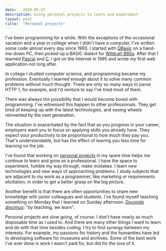```yaml
---
date:   2020-05-23
description: Using personal projects to learn and experiment
layout: post
title:  "Personal projects"
---
```


I've been programming for a while. With the exceptions of the occasional vacation and a year in college when I didn't have a computer, I've written some code almost every day since 1993. I started with [QBasic](https://en.wikipedia.org/wiki/QBasic) on a hand-me-down PC, then picked up a BASIC dialect for [Wildcat! BBSs](https://en.wikipedia.org/wiki/Wildcat!_BBS). After that I learned [Pascal](https://en.wikipedia.org/wiki/Pascal_(programming_language)) and [C](https://en.wikipedia.org/wiki/C_(programming_language)). I got on the Internet in 1995 and wrote my first web application not long after.

In college I studied computer science, and programming became my profession. Eventually I learned enough about it to solve many common problems without much thought. There are only so many ways to parse HTTP 1, for example, and I'd venture to say I've tried most of them.

There was always the possibility that I would become bored with programming. I've witnessed this happen to other professionals. They get tired of keeping up with the latest technologies, and seeing wheels reinvented by the next generation.

The situation is exacerbated by the fact that as you progress in your career, employers want you to focus on applying skills you already have. They expect your productivity to be proportional to how much they pay you. That's understandable, but has the effect of leaving you less time for learning on the job.

I've found that working on [personal projects](https://github.com/minorg/) in my spare time helps me continue to learn and grow as a professional. I have the space to experiment, fumble my way through, make mistakes. I learn new technologies and new ways of approaching problems. I study subjects that are adjacent to my work as a programmer, like marketing or requirements elicitation, in order to get a better grasp on the big picture.

Another benefit is that there are often opportunities to share new knowledge with junior colleagues and students. I've found myself teaching something on Monday that I learned on Sunday afternoon. [_Docendo discimus_](https://en.wikipedia.org/wiki/Docendo_discimus): "by teaching, we learn". 

Personal projects are slow going, of course. I don't have nearly as much disposable time as I used to. And there are many other things I want to learn and do with that time besides coding. I try to find synergy between my interests. For example, my passions for history and the humanities have led to developing software for museums and archives. Some of the best work I've ever done is work I wasn't paid for, but did for the love of it.

